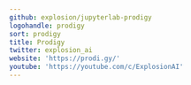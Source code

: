 ```yaml
---
github: explosion/jupyterlab-prodigy
logohandle: prodigy
sort: prodigy
title: Prodigy
twitter: explosion_ai
website: 'https://prodi.gy/'
youtube: 'https://youtube.com/c/ExplosionAI'
---
```

